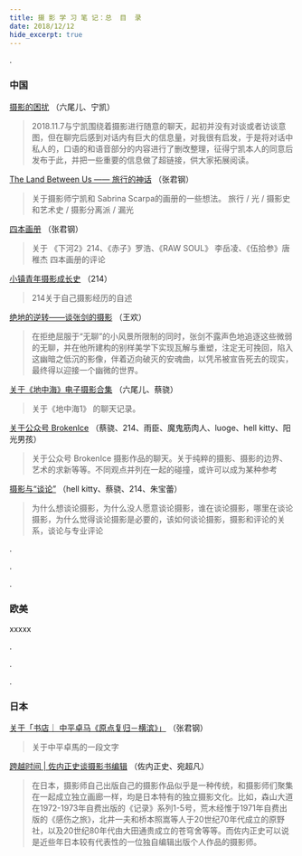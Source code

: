 ```yaml
---
title: 摄 影 学 习 笔 记：总  目  录
date: 2018/12/12
hide_excerpt: true
---
```

.
<!--more-->


### 中国



[摄影的困扰](https://photonote.me/2018/12/11/0010/) （六尾儿、宁凯）
> 2018.11.7与宁凯围绕着摄影进行随意的聊天，起初并没有对谈或者访谈意图，但在聊完后感到对话内有巨大的信息量，对我很有启发，于是将对话中私人的，口语的和语音部分的内容进行了删改整理，征得宁凯本人的同意后发布于此，并把一些重要的信息做了超链接，供大家拓展阅读。

[The Land Between Us —— 旅行的神话](https://photonote.me/2018/12/11/0009/) （张君钢）
> 关于摄影师宁凯和 Sabrina Scarpa的画册的一些想法。
> 旅行 / 光 / 摄影史和艺术史 / 摄影分离派 / 漏光

[四本画册](https://photonote.me/2018/12/06/0007/) （张君钢）
> 关于 《下河2》214、《赤子》罗浩、《RAW SOUL》 李岳凌、《伍拾参》唐稚杰 四本画册的评论

[小镇青年摄影成长史](https://photonote.me/2018/12/06/0005/) （214）
> 214关于自己摄影经历的自述

[绝地的逆转——谈张剑的摄影](https://photonote.me/2018/11/01/0004/) （王欢）
> 在拒绝屈服于“无聊”的小风景所限制的同时，张剑不露声色地追逐这些微弱的无聊，并在他所建构的别样美学下实现瓦解与重塑，注定无可挽回，陷入这幽暗之低沉的影像，伴着迈向破灭的安魂曲，以凭吊被宣告死去的现实，最终得以迎接一个幽微的世界。

[关于《地中海》电子摄影合集 ​​​​](https://photonote.me/2018/01/06/0003/) （六尾儿、蔡骁）
> 关于《地中海1》 的聊天记录。

[关于公众号 BrokenIce](https://photonote.me/2017/12/28/0002/) （蔡骁、214、雨臣、魔鬼筋肉人、luoge、hell kitty、阳光男孩）
> 关于公众号 BrokenIce 摄影作品的聊天。关于纯粹的摄影、摄影的边界、艺术的求新等等。不同观点并列在一起的碰撞，或许可以成为某种参考

[摄影与“谈论”](https://photonote.me/2017/06/01/0001/) （hell kitty、蔡骁、214、朱宝蕾）
> 为什么想谈论摄影，为什么没人愿意谈论摄影，谁在谈论摄影，哪里在谈论摄影，为什么觉得谈论摄影是必要的，该如何谈论摄影，摄影和评论的关系，谈论与专业评论

.

.

.

### 欧美

xxxxx

.

.

.

### 日本

[关于「书店｜ 中平卓马《原点复归－横滨》」](https://photonote.me/2018/12/06/0006/) （张君钢）
> 关于中平卓馬的一段文字

[跨越时间 | 佐内正史谈摄影书编辑](https://photonote.me/2018/12/11/0008/) （佐内正史、宛超凡）
> 在日本，摄影师自己出版自己的摄影作品似乎是一种传统，和摄影师们聚集在一起成立独立画廊一样，均是日本特有的独立摄影文化。比如，森山大道在1972-1973年自费出版的《记录》系列1-5号，荒木经惟于1971年自费出版的《感伤之旅》，北井一夫和桥本照嵩等人于20世纪70年代成立的原野社，以及20世纪80年代由大田通贵成立的苍穹舍等等。而佐内正史可以说是近些年日本较有代表性的一位独自编辑出版个人作品的摄影师。



